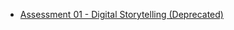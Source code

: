 - [Assessment 01 - Digital Storytelling (Deprecated)](../Drafts/Assessment%2001%20-%20Digital%20Storytelling%20(Deprecated).md)